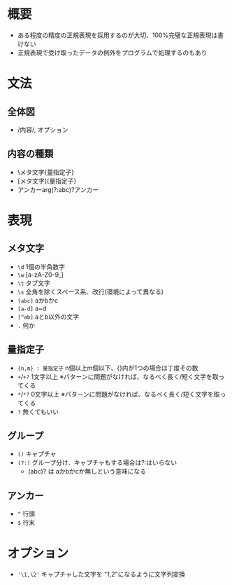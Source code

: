 # 概要
- ある程度の精度の正規表現を採用するのが大切、100%完璧な正規表現は書けない
- 正規表現で受け取ったデータの例外をプログラムで処理するのもあり

# 文法
## 全体図
- /内容/, オプション

## 内容の種類
- \メタ文字{量指定子}
- [メタ文字]{量指定子}
- アンカーarg(?:abc)?アンカー

# 表現
## メタ文字
- `\d` 1個の半角数字
- `\w` [a-zA-Z0-9_]
- `\t` タブ文字
- `\s` 全角を除くスペース系、改行(環境によって異なる)
- `[abc]` aかbかc
- `[a-d]` a~d
- `[^ab]` aとb以外の文字
- `.` 何か

## 量指定子
- `{n,m} : 量指定子` n個以上m個以下、{}内が1つの場合は丁度その数
- `+`/`+?` 1文字以上 ※パターンに問題がなければ、なるべく長く/短く文字を取ってくる
- `*`/`*?` 0文字以上 ※パターンに問題がなければ、なるべく長く/短く文字を取ってくる
- `?` 無くてもいい

## グループ
- `()` キャプチャ
- `(?:)` グループ分け、キャプチャもする場合は?:はいらない
  - (abc)? は aかbかcか無しという意味になる

## アンカー
- `^` 行頭
- `$` 行末

# オプション
- `'\1,\2'` キャプチャした文字を "1,2"になるように文字列変換
